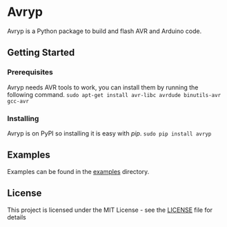 # Avryp

Avryp is a Python package to build and flash AVR and Arduino code.

## Getting Started

### Prerequisites
Avryp needs AVR tools to work, you can install them by running the following command.
``` sudo apt-get install avr-libc avrdude binutils-avr gcc-avr ```

### Installing
Avryp is on PyPI so installing it is easy with *pip*.
``` sudo pip install avryp ```

## Examples

Examples can be found in the [examples](https://github.com/tovam/avryp/tree/master/examples) directory.

## License
This project is licensed under the MIT License - see the [LICENSE](https://github.com/tovam/avryp/blob/master/LICENSE) file for details
